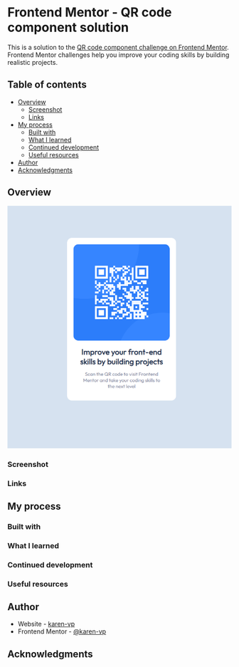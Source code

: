 # Frontend Mentor - QR code component solution

This is a solution to the [QR code component challenge on Frontend Mentor](https://www.frontendmentor.io/challenges/qr-code-component-iux_sIO_H). Frontend Mentor challenges help you improve your coding skills by building realistic projects. 

## Table of contents

- [Overview](#overview)
  - [Screenshot](#screenshot)
  - [Links](#links)
- [My process](#my-process)
  - [Built with](#built-with)
  - [What I learned](#what-i-learned)
  - [Continued development](#continued-development)
  - [Useful resources](#useful-resources)
- [Author](#author)
- [Acknowledgments](#acknowledgments)


## Overview

![](/src/assets/img/qr-component-preview.png)

### Screenshot


### Links


## My process

### Built with

### What I learned

### Continued development

### Useful resources


## Author

- Website - [karen-vp](https://karen-vp-portfolio.netlify.app/)
- Frontend Mentor - [@karen-vp](https://www.frontendmentor.io/profile/karen-vp)

## Acknowledgments

